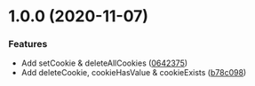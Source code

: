 # 1.0.0 (2020-11-07)


### Features

* Add setCookie & deleteAllCookies ([0642375](https://github.com/hamzahamidi/cookies-utils/commit/0642375a90a38ed025d5af44a164069fa819225e))
* Add deleteCookie, cookieHasValue & cookieExists ([b78c098](https://github.com/hamzahamidi/cookies-utils/commit/b78c098f0cf1f2e8f346f316fd101e5d2cc12cf9))
